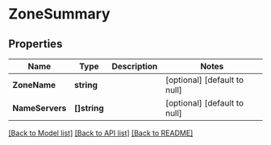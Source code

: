 # ZoneSummary

## Properties
Name | Type | Description | Notes
------------ | ------------- | ------------- | -------------
**ZoneName** | **string** |  | [optional] [default to null]
**NameServers** | **[]string** |  | [optional] [default to null]

[[Back to Model list]](../README.md#documentation-for-models) [[Back to API list]](../README.md#documentation-for-api-endpoints) [[Back to README]](../README.md)


